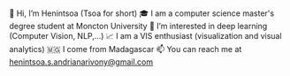 👋 Hi, I’m Henintsoa (Tsoa for short)
🎓 I am a computer science master's degree student at Moncton University
👀 I’m interested in deep learning (Computer Vision, NLP,...)
📈 I am a VIS enthusiast (visualization and visual analytics)
🇲🇬 I come from Madagascar
📫 You can reach me at henintsoa.s.andrianarivony@gmail.com 

<!---
henin-tsoa/henin-tsoa is a ✨ special ✨ repository because its `README.md` (this file) appears on your GitHub profile.
You can click the Preview link to take a look at your changes.
--->

